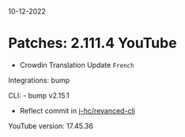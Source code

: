 10-12-2022

Patches: 2.111.4
 YouTube
==
- Crowdin Translation Update
`French`

Integrations:  bump

CLI:  - bump v2.15.1
- Reflect commit in [j-hc/revanced-cli](https://github.com/j-hc/revanced-cli)

YouTube version: 17.45.36
